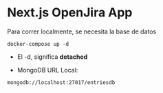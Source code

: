 # Next.js OpenJira App

Para correr localmente, se necesita la base de datos

```
docker-compose up -d
```

- El -d, significa **detached**

* MongoDB URL Local:

```
mongodb://localhost:27017/entriesdb
```

